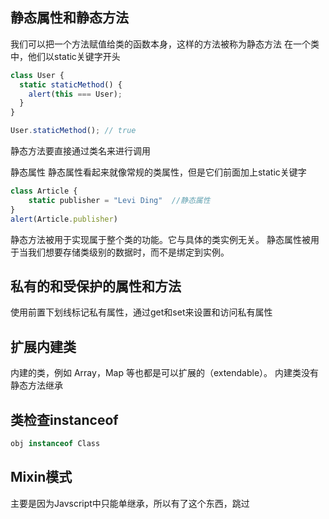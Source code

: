 ## 静态属性和静态方法

我们可以把一个方法赋值给类的函数本身，这样的方法被称为静态方法
在一个类中，他们以static关键字开头
```javascript
class User {
  static staticMethod() {
    alert(this === User);
  }
}

User.staticMethod(); // true
```
静态方法要直接通过类名来进行调用

静态属性
静态属性看起来就像常规的类属性，但是它们前面加上static关键字

```javascript
class Article {
    static publisher = "Levi Ding"  //静态属性
}
alert(Article.publisher)
```
静态方法被用于实现属于整个类的功能。它与具体的类实例无关。
静态属性被用于当我们想要存储类级别的数据时，而不是绑定到实例。

## 私有的和受保护的属性和方法
使用前置下划线标记私有属性，通过get和set来设置和访问私有属性

## 扩展内建类
内建的类，例如 Array，Map 等也都是可以扩展的（extendable）。
内建类没有静态方法继承

## 类检查instanceof
```javascript
obj instanceof Class
```

## Mixin模式
主要是因为Javscript中只能单继承，所以有了这个东西，跳过
